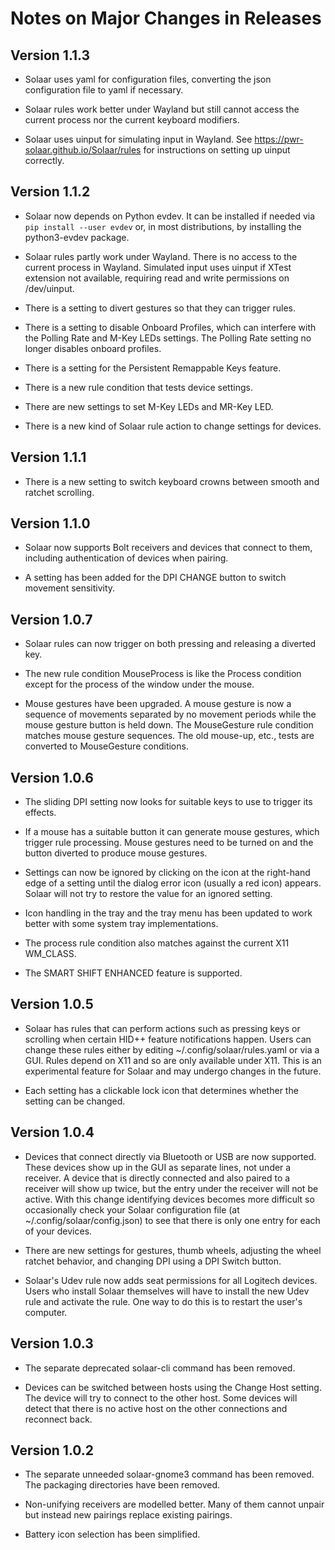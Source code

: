 # Notes on Major Changes in Releases

## Version 1.1.3

* Solaar uses yaml for configuration files, converting the json configuration file to yaml if necessary.

* Solaar rules work better under Wayland but still cannot access the current process nor the current keyboard modifiers.

* Solaar uses uinput for simulating input in Wayland.  See https://pwr-solaar.github.io/Solaar/rules for instructions on setting up uinput correctly.

## Version 1.1.2

* Solaar now depends on Python evdev.  It can be installed if needed via `pip install --user evdev` or, in most distributions, by installing the python3-evdev package.

* Solaar rules partly work under Wayland.  There is no access to the current process in Wayland.  Simulated input uses uinput if XTest extension not available, requiring read and write permissions on /dev/uinput.

* There is a setting to divert gestures so that they can trigger rules.

* There is a setting to disable Onboard Profiles, which can interfere with the Polling Rate and M-Key LEDs settings.  The Polling Rate setting no longer disables onboard profiles.

* There is a setting for the Persistent Remappable Keys feature.

* There is a new rule condition that tests device settings.

* There are new settings to set M-Key LEDs and MR-Key LED.

* There is a new kind of Solaar rule action to change settings for devices.

## Version 1.1.1

* There is a new setting to switch keyboard crowns between smooth and ratchet scrolling.

## Version 1.1.0

* Solaar now supports Bolt receivers and devices that connect to them, including authentication of devices when pairing.

* A setting has been added for the DPI CHANGE button to switch movement sensitivity.

## Version 1.0.7

* Solaar rules can now trigger on both pressing and releasing a diverted key.

* The new rule condition MouseProcess is like the Process condition except for the process of the window under the mouse.

* Mouse gestures have been upgraded.  A mouse gesture is now a sequence of movements separated by no movement periods while the mouse gesture button is held down.  The MouseGesture rule condition matches mouse gesture sequences.  The old mouse-up, etc., tests are converted to MouseGesture conditions.

## Version 1.0.6

* The sliding DPI setting now looks for suitable keys to use to trigger its effects.

* If a mouse has a suitable button it can generate mouse gestures, which trigger rule processing.  Mouse gestures need to be turned on and the button diverted to produce mouse gestures.

* Settings can now be ignored by clicking on the icon at the right-hand edge of a setting until the dialog error icon (usually a red icon) appears.   Solaar will not try to restore the value for an ignored setting.

* Icon handling in the tray and the tray menu has been updated to work better with some system tray implementations.

* The process rule condition also matches against the current X11 WM_CLASS.

* The SMART SHIFT ENHANCED feature is supported.

## Version 1.0.5

* Solaar has rules that can perform actions such as pressing keys or scrolling when certain HID++ feature notifications happen.  Users can change these rules either by editing ~/.config/solaar/rules.yaml or via a GUI.  Rules depend on X11 and so are only available under X11.  This is an experimental feature for Solaar and may undergo changes in the future.

* Each setting has a clickable lock icon that determines whether the setting can be changed.

## Version 1.0.4

* Devices that connect directly via Bluetooth or USB are now supported.  These devices show up in the GUI as separate lines, not under a receiver.  A device that is directly connected and also paired to a receiver will show up twice, but the entry under the receiver will not be active.  With this change identifying devices becomes more difficult so occasionally check your Solaar configuration file (at ~/.config/solaar/config.json) to see that there is only one entry for each of your devices.

* There are new settings for gestures, thumb wheels,  adjusting the wheel ratchet behavior, and changing DPI using a DPI Switch button.

* Solaar's Udev rule now adds seat permissions for all Logitech devices.  Users who install Solaar themselves will have to install the new Udev rule and activate the rule.  One way to do this is to restart the user's computer.

## Version 1.0.3

* The separate deprecated solaar-cli command has been removed.

* Devices can be switched between hosts using the Change Host setting.  The device will try to connect to the other host.  Some devices will detect that there is no active host on the other connections and reconnect back.

## Version 1.0.2

* The separate unneeded solaar-gnome3 command has been removed.  The packaging directories have been removed.

* Non-unifying receivers are modelled better.  Many of them cannot unpair but instead new pairings replace existing pairings.

* Battery icon selection has been simplified.
